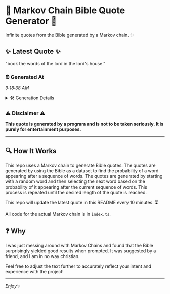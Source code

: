 # 📖 Markov Chain Bible Quote Generator 📖

Infinite quotes from the Bible generated by a Markov chain. ✨

## ✨ Latest Quote ✨
"book the words of the lord in the lord's house."

### ⏰ Generated At
*9:18:38 AM*

<details>
    <summary>🛠️ Generation Details</summary>
    <p>
        <strong>🌱 Seed:</strong> book<br>
        <strong>🔄 Iterations:</strong> 9<br>
        <strong>📜 Context History:</strong><br>[ book ]: the<br>[ book, the ]: words<br>[ book, the, words ]: of<br>[ book, the, words, of ]: the<br>[ book, the, words, of, the ]: lord<br>[ book, the, words, of, the, lord ]: in<br>[ the, words, of, the, lord, in ]: the<br>[ words, of, the, lord, in, the ]: lord's<br>[ of, the, lord, in, the, lord's ]: house.<br>
    </p>
</details>

### ⚠️ Disclaimer ⚠️
**This quote is generated by a program and is not to be taken seriously. It is purely for entertainment purposes.**

---

## 🔍 How It Works

This repo uses a Markov chain to generate Bible quotes. The quotes are generated by using the Bible as a dataset to find the probability of a word appearing after a sequence of words. The quotes are generated by starting with a random word and then selecting the next word based on the probability of it appearing after the current sequence of words. This process is repeated until the desired length of the quote is reached.

This repo will update the latest quote in this README every 10 minutes. ⏳

All code for the actual Markov chain is in `index.ts`.

## ❓ Why

I was just messing around with Markov Chains and found that the Bible surprisingly yielded good results when prompted. 
It was suggested by a friend, and I am in no way christian.

Feel free to adjust the text further to accurately reflect your intent and experience with the project!

---

*Enjoy*✨
